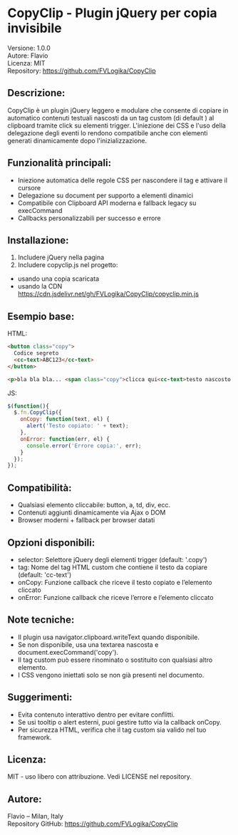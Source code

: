 # CopyClip - Plugin jQuery per copia invisibile

Versione: 1.0.0  
Autore: Flavio  
Licenza: MIT  
Repository: https://github.com/FVLogika/CopyClip

## Descrizione:
CopyClip è un plugin jQuery leggero e modulare che consente di copiare in automatico
contenuti testuali nascosti da un tag custom (di default <cc-text>) al clipboard
tramite click su elementi trigger. L'iniezione dei CSS e l'uso della delegazione
degli eventi lo rendono compatibile anche con elementi generati dinamicamente
dopo l'inizializzazione.

## Funzionalità principali:
- Iniezione automatica delle regole CSS per nascondere il tag e attivare il cursore
- Delegazione su document per supporto a elementi dinamici
- Compatibile con Clipboard API moderna e fallback legacy su execCommand
- Callbacks personalizzabili per successo e errore

## Installazione:
1. Includere jQuery nella pagina
2. Includere copyclip.js nel progetto:
- usando una copia scaricata
- usando la CDN https://cdn.jsdelivr.net/gh/FVLogika/CopyClip/copyclip.min.js

## Esempio base:

HTML:
```HTML
<button class="copy">
  Codice segreto
  <cc-text>ABC123</cc-text>
</button>

<p>bla bla bla... <span class="copy">clicca qui<cc-text>testo nascosto da copiare</cc-text></span> ... bla bla</p>
```

JS:
```js
$(function(){
  $.fn.CopyClip({
    onCopy: function(text, el) {
      alert('Testo copiato: ' + text);
    },
    onError: function(err, el) {
      console.error('Errore copia:', err);
    }
  });
});
```

## Compatibilità:

- Qualsiasi elemento cliccabile: button, a, td, div, ecc.  
- Contenuti aggiunti dinamicamente via Ajax o DOM  
- Browser moderni + fallback per browser datati

## Opzioni disponibili:

- selector: Selettore jQuery degli elementi trigger (default: '.copy')
- tag: Nome del tag HTML custom che contiene il testo da copiare (default: 'cc-text')
- onCopy: Funzione callback che riceve il testo copiato e l’elemento cliccato
- onError: Funzione callback che riceve l’errore e l’elemento cliccato

## Note tecniche:

- Il plugin usa navigator.clipboard.writeText quando disponibile.
- Se non disponibile, usa una textarea nascosta e document.execCommand('copy').
- Il tag custom può essere rinominato o sostituito con qualsiasi altro elemento.
- I CSS vengono iniettati solo se non già presenti nel documento.

## Suggerimenti:

- Evita contenuto interattivo dentro <cc-text> per evitare conflitti.
- Se usi tooltip o alert esterni, puoi gestire tutto via la callback onCopy.
- Per sicurezza HTML, verifica che il tag custom sia valido nel tuo framework.

## Licenza:

MIT - uso libero con attribuzione. Vedi LICENSE nel repository.

## Autore:

Flavio – Milan, Italy  
Repository GitHub: https://github.com/FVLogika/CopyClip
